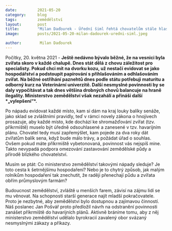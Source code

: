 ```yaml
---
date:         2021-05-20
category:     blog
tags:         zemědělství 
layout:       post
title:        "Milan Daďourek - Úřední šiml řehtá chovatelům stále hlasitěji"
image:        posts/2021-05-20-milan-dadourek-uredni-siml.jpeg

author:        Milan Daďourek
---  
```


Počítky, 20. května 2021 - **Ještě nedávno bývalo běžné, že na vesnici byla zvířata skoro v každé chalupě. Dnes stát dělá z chovu záležitost pro specialisty. Pokud chci mít na dvorku kozu, už nestačí evidovat se jako hospodářství a podstoupit papírování s přihlašováním a odhlašováním zvířat. Na běžné ostříhání paznehtů dnes podle státu potřebuji maturitu a odborný kurz na Veterinární univerzitě. Další nesmyslné povinnosti by se daly vypočítávat a tak dnes většina drobných chovů balancuje na hraně ilegality. Ministerstvo zemědělství však nezahálí a přináší další \*„vylepšení“\*.**

Po nápadu evidovat každé místo, kam si dám na kraj louky balíky senáže, jako sklad se zvláštními pravidly, teď v rámci novely zákona o hnojivech prosazuje, aby každé místo, kde dochází ke shromažďování zvířat (tzv. příkrmiště) muselo být úředně odsouhlasené a zanesené v tzv. havarijním plánu. Chovatel tedy musí zapřemýšlet, kam pojede za dva roky dát zvířatům balík sena, když bude málo trávy, a požádat úřad o souhlas. Ovšem pokud máte příkrmiště vybetonovaná, povinnost vás nejspíš mine. Takto nevypadá podpora omezování zastavování zemědělské půdy a přírodě blízkého chovatelství.

Musím se ptát: Co ministerstvo zemědělství takovými nápady sleduje? Je toto cesta k šetrnějšímu hospodaření? Nebo je to chytrý způsob, jak malým rolníkům hospodaření tak znechutit, že raději přenechají půdu a zvířata obřím průmyslovým farmám?

Budoucnost zemědělství, zvláště u menších farem, závisí na zájmu lidí se mu věnovat. Na schopnosti starší generace najít mladší pokračovatele. Proto je nezbytné, aby zemědělství bylo dostupnou a zajímavou činností. Náš poslanec Jan Pošvář proto předložil návrh na odstranění povinnosti zanášet příkrmiště do havarijních plánů. Aktivně bráníme tomu, aby z něj ministerstvo zemědělství udělalo byrokracií zavalený obor svázaný nesmyslnými zákazy a příkazy.